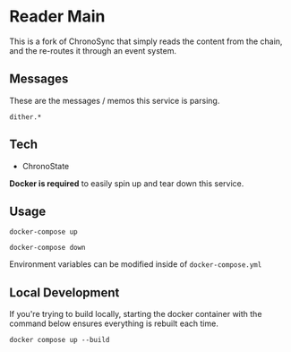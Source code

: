 # Reader Main

This is a fork of ChronoSync that simply reads the content from the chain, and the re-routes it through an event system.

## Messages

These are the messages / memos this service is parsing.

```
dither.*
```

## Tech

- ChronoState

**Docker is required** to easily spin up and tear down this service.

## Usage

```
docker-compose up
```

```
docker-compose down
```

Environment variables can be modified inside of `docker-compose.yml`

## Local Development

If you're trying to build locally, starting the docker container with the command below ensures everything is rebuilt each time.

```
docker compose up --build
```